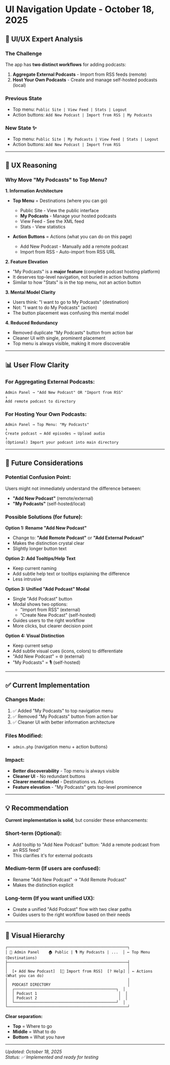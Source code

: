 # UI Navigation Update - October 18, 2025

## 🎨 UI/UX Expert Analysis

### The Challenge
The app has **two distinct workflows** for adding podcasts:
1. **Aggregate External Podcasts** - Import from RSS feeds (remote)
2. **Host Your Own Podcasts** - Create and manage self-hosted podcasts (local)

### Previous State
- Top menu: `Public Site | View Feed | Stats | Logout`
- Action buttons: `Add New Podcast | Import from RSS | My Podcasts`

### New State ✨
- Top menu: `Public Site | My Podcasts | View Feed | Stats | Logout`
- Action buttons: `Add New Podcast | Import from RSS`

---

## 🧠 UX Reasoning

### Why Move "My Podcasts" to Top Menu?

**1. Information Architecture**
- **Top Menu** = Destinations (where you can go)
  - Public Site - View the public interface
  - **My Podcasts** - Manage your hosted podcasts
  - View Feed - See the XML feed
  - Stats - View statistics
  
- **Action Buttons** = Actions (what you can do on this page)
  - Add New Podcast - Manually add a remote podcast
  - Import from RSS - Auto-import from RSS URL

**2. Feature Elevation**
- "My Podcasts" is a **major feature** (complete podcast hosting platform)
- It deserves top-level navigation, not buried in action buttons
- Similar to how "Stats" is in the top menu, not an action button

**3. Mental Model Clarity**
- Users think: "I want to go to My Podcasts" (destination)
- Not: "I want to do My Podcasts" (action)
- The button placement was confusing this mental model

**4. Reduced Redundancy**
- Removed duplicate "My Podcasts" button from action bar
- Cleaner UI with single, prominent placement
- Top menu is always visible, making it more discoverable

---

## 📊 User Flow Clarity

### For Aggregating External Podcasts:
```
Admin Panel → "Add New Podcast" OR "Import from RSS"
↓
Add remote podcast to directory
```

### For Hosting Your Own Podcasts:
```
Admin Panel → Top Menu: "My Podcasts"
↓
Create podcast → Add episodes → Upload audio
↓
(Optional) Import your podcast into main directory
```

---

## 🎯 Future Considerations

### Potential Confusion Point:
Users might not immediately understand the difference between:
- **"Add New Podcast"** (remote/external)
- **"My Podcasts"** (self-hosted/local)

### Possible Solutions (for future):

**Option 1: Rename "Add New Podcast"**
- Change to: **"Add Remote Podcast"** or **"Add External Podcast"**
- Makes the distinction crystal clear
- Slightly longer button text

**Option 2: Add Tooltips/Help Text**
- Keep current naming
- Add subtle help text or tooltips explaining the difference
- Less intrusive

**Option 3: Unified "Add Podcast" Modal**
- Single "Add Podcast" button
- Modal shows two options:
  - "Import from RSS" (external)
  - "Create New Podcast" (self-hosted)
- Guides users to the right workflow
- More clicks, but clearer decision point

**Option 4: Visual Distinction**
- Keep current setup
- Add subtle visual cues (icons, colors) to differentiate
- "Add New Podcast" = 🌐 (external)
- "My Podcasts" = 🎙️ (self-hosted)

---

## ✅ Current Implementation

### Changes Made:
1. ✅ Added "My Podcasts" to top navigation menu
2. ✅ Removed "My Podcasts" button from action bar
3. ✅ Cleaner UI with better information architecture

### Files Modified:
- `admin.php` (navigation menu + action buttons)

### Impact:
- **Better discoverability** - Top menu is always visible
- **Cleaner UI** - No redundant buttons
- **Clearer mental model** - Destinations vs. Actions
- **Feature elevation** - "My Podcasts" gets top-level prominence

---

## 💡 Recommendation

**Current implementation is solid**, but consider these enhancements:

### Short-term (Optional):
- Add tooltip to "Add New Podcast" button: "Add a remote podcast from an RSS feed"
- This clarifies it's for external podcasts

### Medium-term (If users are confused):
- Rename "Add New Podcast" → "Add Remote Podcast"
- Makes the distinction explicit

### Long-term (If you want unified UX):
- Create a unified "Add Podcast" flow with two clear paths
- Guides users to the right workflow based on their needs

---

## 🎨 Visual Hierarchy

```
┌─────────────────────────────────────────────────────┐
│ 🔧 Admin Panel    🏠 Public | 🎙️ My Podcasts | ...  │ ← Top Menu (Destinations)
├─────────────────────────────────────────────────────┤
│                                                     │
│  [+ Add New Podcast]  [📡 Import from RSS]  [? Help] │ ← Actions (What you can do)
│                                                     │
│  PODCAST DIRECTORY                                  │
│  ┌─────────────────────────────────────────────┐  │
│  │ Podcast 1                                    │  │
│  │ Podcast 2                                    │  │
│  └─────────────────────────────────────────────┘  │
└─────────────────────────────────────────────────────┘
```

**Clear separation:**
- **Top** = Where to go
- **Middle** = What to do
- **Bottom** = What you have

---

*Updated: October 18, 2025*  
*Status: ✅ Implemented and ready for testing*
